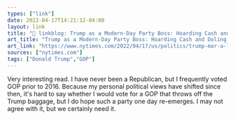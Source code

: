 ```yaml
---
types: ["link"]
date: 2022-04-17T14:21:12-04:00
layout: link
title: "🔗 linkblog: Trump as a Modern-Day Party Boss: Hoarding Cash and Doling Out Favors - The New York Times'"
art_title: "Trump as a Modern-Day Party Boss: Hoarding Cash and Doling Out Favors - The New York Times"
art_link: "https://www.nytimes.com/2022/04/17/us/politics/trump-mar-a-lago.html"
sources: ["nytimes.com"]
tags: ["Donald Trump","GOP"]
---
```

Very interesting read. I have never been a Republican, but I frequently voted GOP prior to 2016. Because my personal political views have shifted since then, it's hard to say whether I would vote for a GOP that throws off the Trump baggage, but I do hope such a party one day re-emerges. I may not agree with it, but we certainly need it.
